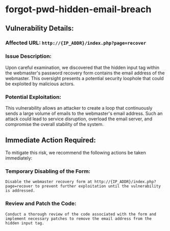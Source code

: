# forgot-pwd-hidden-email-breach

## Vulnerability Details:

### Affected URL: `http://{IP_ADDR}/index.php?page=recover`

### Issue Description:
Upon careful examination, we discovered that the hidden input tag within the webmaster's password recovery form contains the email address of the webmaster. This oversight presents a potential security loophole that could be exploited by malicious actors.

### Potential Exploitation:
This vulnerability allows an attacker to create a loop that continuously sends a large volume of emails to the webmaster's email address. Such an attack could lead to service disruption, overload the email server, and compromise the overall stability of the system.

## Immediate Action Required:

To mitigate this risk, we recommend the following actions be taken immediately:

### Temporary Disabling of the Form:
    Disable the webmaster recovery form at http://{IP_ADDR}/index.php?page=recover to prevent further exploitation until the vulnerability is addressed.

### Review and Patch the Code:
    Conduct a thorough review of the code associated with the form and implement necessary patches to remove the email address from the hidden input tag.
